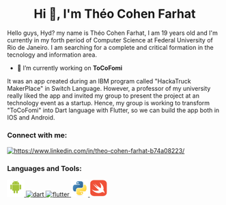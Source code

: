 <h1 align="center">Hi 👋, I'm Théo Cohen Farhat</h1>

Hello guys, Hyd? my name is Théo Cohen Farhat, I am 19 years old and I'm currently in my forth period of Computer Science at Federal University of Rio de Janeiro. I am searching for a complete and critical formation in the tecnology and information area.

- 🔭 I’m currently working on **ToCoFomi**

It was an app created during an IBM program called "HackaTruck MakerPlace" in Switch Language. However, a professor of my university really liked the app and invited my group to present the project at an technology event as a startup. Hence, my group is working to transform "ToCoFomi" into Dart language with Flutter, so we can build the app both in IOS and Android.

<h3 align="left">Connect with me:</h3>
<p align="left">
<a href="https://linkedin.com/in/https://www.linkedin.com/in/theo-cohen-farhat-b74a08223/" target="blank"><img align="center" src="https://raw.githubusercontent.com/rahuldkjain/github-profile-readme-generator/master/src/images/icons/Social/linked-in-alt.svg" alt="https://www.linkedin.com/in/theo-cohen-farhat-b74a08223/" height="30" width="40" /></a>
</p>

<h3 align="left">Languages and Tools:</h3>
<p align="left"> <a href="https://developer.android.com" target="_blank" rel="noreferrer"> <img src="https://raw.githubusercontent.com/devicons/devicon/master/icons/android/android-original-wordmark.svg" alt="android" width="40" height="40"/> </a> <a href="https://dart.dev" target="_blank" rel="noreferrer"> <img src="https://www.vectorlogo.zone/logos/dartlang/dartlang-icon.svg" alt="dart" width="40" height="40"/> </a> <a href="https://flutter.dev" target="_blank" rel="noreferrer"> <img src="https://www.vectorlogo.zone/logos/flutterio/flutterio-icon.svg" alt="flutter" width="40" height="40"/> </a> <a href="https://www.python.org" target="_blank" rel="noreferrer"> <img src="https://raw.githubusercontent.com/devicons/devicon/master/icons/python/python-original.svg" alt="python" width="40" height="40"/> </a> <a href="https://developer.apple.com/swift/" target="_blank" rel="noreferrer"> <img src="https://raw.githubusercontent.com/devicons/devicon/master/icons/swift/swift-original.svg" alt="swift" width="40" height="40"/> </a> </p>
